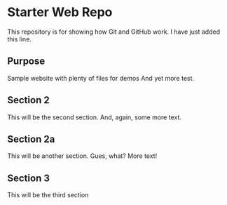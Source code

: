 # Starter Web Repo

This repository is for showing how Git and GitHub work.
I have just added this line.

## Purpose

Sample website with plenty of files for demos
And yet more test.

## Section 2

This will be the second section.
And, again, some more text.

## Section 2a

This will be another section.
Gues, what?  More text!

## Section 3

This will be the third section

